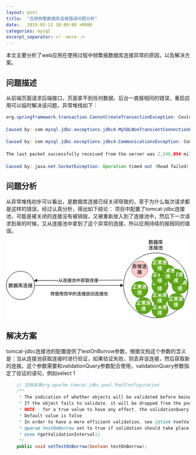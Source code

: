 ```yaml
---
layout: post
title:  "应用频繁数据库连接错误问题分析"
date:   2019-05-12 10:00:00 +0800
categories: mysql
excerpt_separator: <!--more-->
---
```


本文主要分析了web应用在使用过程中频繁报数据库连接异常的原因，以及解决方案。

## 问题描述

从前端页面请求后端接口，页面拿不到任何数据，后台一直报相同的错误，重启应用可以临时解决该问题，异常堆栈如下：
<!--more-->

```java
org.springframework.transaction.CannotCreateTransactionException: Could not open JDBC Connection for transaction; nested exception is com.mysql.jdbc.exceptions.jdbc4.MySQLNonTransientConnectionException: No operations allowed after connection closed.

Caused by: com.mysql.jdbc.exceptions.jdbc4.MySQLNonTransientConnectionException: No operations allowed after connection closed.

Caused by: com.mysql.jdbc.exceptions.jdbc4.CommunicationsException: Communications link failure

The last packet successfully received from the server was 2,246,094 milliseconds ago.  The last packet sent successfully to the server was 18,119 milliseconds ago.

Caused by: java.net.SocketException: Operation timed out (Read failed)
```

## 问题分析

从异常堆栈初步可以看出，是数据库连接已经关闭导致的，至于为什么每次请求都是这样的错误，经过认真分析，得出如下结论：
项目中配置了tomcat-jdbc连接池，可能是被关闭的连接没有被销毁，又被重新放入到了连接池中，然后下一次请求到来的时候，又从连接池中拿到了这个异常的连接，所以应用持续的报相同的错误。

<img src="/assets/db-conn-pool.png" alt="数据库连接池" style="width: 500px;"/>

## 解决方案

tomcat-jdbc连接池的配置提供了testOnBorrow参数，根据文档这个参数的含义是：当从连接池获取连接时进行验证，如果验证失败，则丢弃该连接，然后获取新的连接。这个参数需要和validationQuery参数配合使用，validationQuery参数指定了验证的语句，例如select 1

```java
    // 文档来源org.apache.tomcat.jdbc.pool.PoolConfiguration
    /**
     * The indication of whether objects will be validated before being borrowed from the pool.
     * If the object fails to validate, it will be dropped from the pool, and we will attempt to borrow another.
     * NOTE - for a true value to have any effect, the validationQuery parameter must be set to a non-null string.
     * Default value is false
     * In order to have a more efficient validation, see {@link #setValidationInterval(long)}
     * @param testOnBorrow set to true if validation should take place before a connection is handed out to the application
     * @see #getValidationInterval()
     */
    public void setTestOnBorrow(boolean testOnBorrow);
```